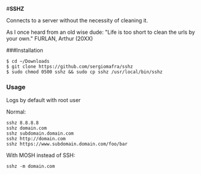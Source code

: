 #**SSHZ**

Connects to a server without the necessity of cleaning it.

As I once heard from an old wise dude: "Life is too short to clean the urls by your own." FURLAN, Arthur (20XX)

###Installation

	$ cd ~/Downloads
	$ git clone https://github.com/sergiomafra/sshz
	$ sudo chmod 0500 sshz && sudo cp sshz /usr/local/bin/sshz
	
### Usage

Logs by default with root user

Normal:

	sshz 8.8.8.8
	sshz domain.com
	sshz subdomain.domain.com
	sshz http://domain.com
	sshz https://www.subdomain.domain.com/foo/bar
	
With MOSH instead of SSH:

	sshz -m domain.com
